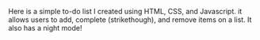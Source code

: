 Here is a simple to-do list I created using HTML, CSS, and Javascript. it allows users to add, complete (strikethough), and remove items on a list. It also has a night mode!